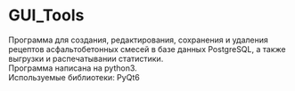# GUI_Tools

Программа для создания, редактирования, сохранения и удаления рецептов асфальтобетонных смесей в базе данных PostgreSQL, а также выгрузки и распечатывании статистики.\
Программа написана на python3.\
Используемые библиотеки: PyQt6
